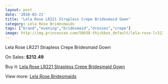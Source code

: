 ```yaml
---
layout: post
date: '2018-03-21'
title: "Lela Rose LR221 Strapless Crepe Bridesmaid Gown"
category: Lela Rose Bridesmaids
tags: ["brand","evening","bridesmaid","dresses","crepe"]
image: http://img.princessan.com/50938-thickbox_default/lela-rose-lr221-strapless-crepe-bridesmaid-gown.jpg
---
```

Lela Rose LR221 Strapless Crepe Bridesmaid Gown

On Sales: **$212.49**
<a href="https://www.princessan.com/en/lela-rose-bridesmaids/23031-lela-rose-lr221-strapless-crepe-bridesmaid-gown.html"><amp-img layout="responsive" width="600" height="600" src="//img.princessan.com/50938-thickbox_default/lela-rose-lr221-strapless-crepe-bridesmaid-gown.jpg" alt="Lela Rose LR221 Strapless Crepe Bridesmaid Gown 0" /></a>
<a href="https://www.princessan.com/en/lela-rose-bridesmaids/23031-lela-rose-lr221-strapless-crepe-bridesmaid-gown.html"><amp-img layout="responsive" width="600" height="600" src="//img.princessan.com/50939-thickbox_default/lela-rose-lr221-strapless-crepe-bridesmaid-gown.jpg" alt="Lela Rose LR221 Strapless Crepe Bridesmaid Gown 1" /></a>

Buy it: [Lela Rose LR221 Strapless Crepe Bridesmaid Gown](https://www.princessan.com/en/lela-rose-bridesmaids/23031-lela-rose-lr221-strapless-crepe-bridesmaid-gown.html "Lela Rose LR221 Strapless Crepe Bridesmaid Gown")

View more: [Lela Rose Bridesmaids](https://www.princessan.com/en/196-lela-rose-bridesmaids "Lela Rose Bridesmaids")